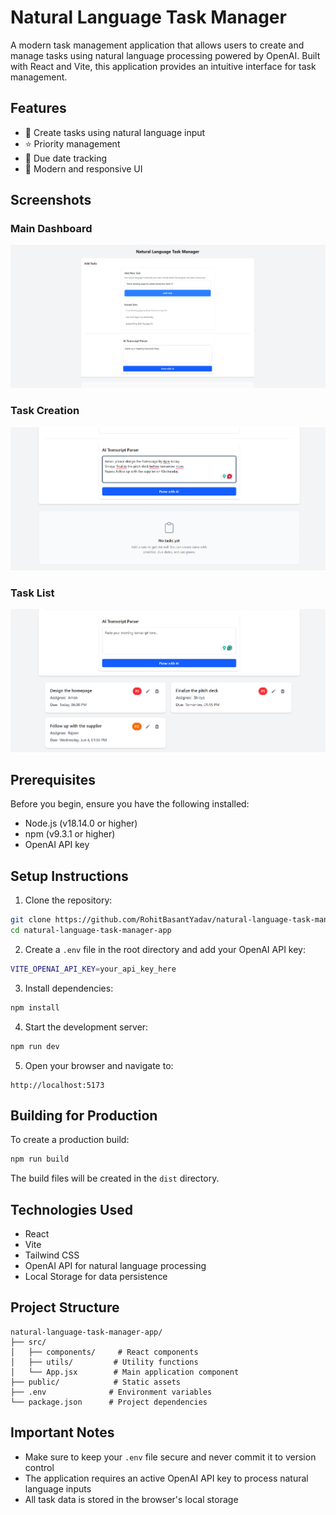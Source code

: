 # Natural Language Task Manager

A modern task management application that allows users to create and manage tasks using natural language processing powered by OpenAI. Built with React and Vite, this application provides an intuitive interface for task management.

## Features

- 📝 Create tasks using natural language input
- ⭐ Priority management
- 📅 Due date tracking
- 🎨 Modern and responsive UI

## Screenshots

### Main Dashboard
![Main Dashboard](public/task-manager-dashboard.png)

### Task Creation
![Task Creation](public/task-manager-transcript.png)

### Task List
![Task List](public/task-manager-tasks.png)

## Prerequisites

Before you begin, ensure you have the following installed:
- Node.js (v18.14.0 or higher)
- npm (v9.3.1 or higher)
- OpenAI API key

## Setup Instructions

1. Clone the repository:
```bash
git clone https://github.com/RohitBasantYadav/natural-language-task-manager-app.git
cd natural-language-task-manager-app
```

2. Create a `.env` file in the root directory and add your OpenAI API key:
```bash
VITE_OPENAI_API_KEY=your_api_key_here
```

3. Install dependencies:
```bash
npm install
```

4. Start the development server:
```bash
npm run dev
```

5. Open your browser and navigate to:
```
http://localhost:5173
```

## Building for Production

To create a production build:

```bash
npm run build
```

The build files will be created in the `dist` directory.

## Technologies Used

- React
- Vite
- Tailwind CSS
- OpenAI API for natural language processing
- Local Storage for data persistence

## Project Structure

```
natural-language-task-manager-app/
├── src/
│   ├── components/     # React components
│   ├── utils/         # Utility functions
│   └── App.jsx        # Main application component
├── public/            # Static assets
├── .env              # Environment variables
└── package.json      # Project dependencies
```

## Important Notes

- Make sure to keep your `.env` file secure and never commit it to version control
- The application requires an active OpenAI API key to process natural language inputs
- All task data is stored in the browser's local storage



